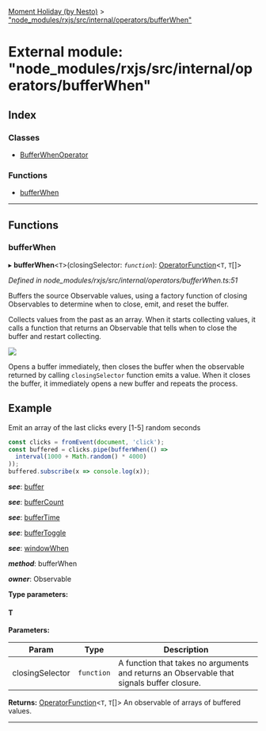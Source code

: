 [Moment Holiday (by Nesto)](../README.md) > ["node_modules/rxjs/src/internal/operators/bufferWhen"](../modules/_node_modules_rxjs_src_internal_operators_bufferwhen_.md)

# External module: "node_modules/rxjs/src/internal/operators/bufferWhen"

## Index

### Classes

* [BufferWhenOperator](../classes/_node_modules_rxjs_src_internal_operators_bufferwhen_.bufferwhenoperator.md)

### Functions

* [bufferWhen](_node_modules_rxjs_src_internal_operators_bufferwhen_.md#bufferwhen)

---

## Functions

<a id="bufferwhen"></a>

###  bufferWhen

▸ **bufferWhen**<`T`>(closingSelector: *`function`*): [OperatorFunction](../interfaces/_node_modules_rxjs_src_internal_types_.operatorfunction.md)<`T`, `T`[]>

*Defined in node_modules/rxjs/src/internal/operators/bufferWhen.ts:51*

Buffers the source Observable values, using a factory function of closing Observables to determine when to close, emit, and reset the buffer.

Collects values from the past as an array. When it starts collecting values, it calls a function that returns an Observable that tells when to close the buffer and restart collecting.

![](bufferWhen.png)

Opens a buffer immediately, then closes the buffer when the observable returned by calling `closingSelector` function emits a value. When it closes the buffer, it immediately opens a new buffer and repeats the process.

Example
-------

Emit an array of the last clicks every \[1-5\] random seconds

```javascript
const clicks = fromEvent(document, 'click');
const buffered = clicks.pipe(bufferWhen(() =>
  interval(1000 + Math.random() * 4000)
));
buffered.subscribe(x => console.log(x));
```
*__see__*: [buffer](_node_modules_rxjs_src_internal_operators_buffer_.md#buffer)

*__see__*: [bufferCount](_node_modules_rxjs_src_internal_operators_buffercount_.md#buffercount)

*__see__*: [bufferTime](_node_modules_rxjs_src_internal_operators_buffertime_.md#buffertime)

*__see__*: [bufferToggle](_node_modules_rxjs_src_internal_operators_buffertoggle_.md#buffertoggle)

*__see__*: [windowWhen](_node_modules_rxjs_src_internal_operators_windowwhen_.md#windowwhen)

*__method__*: bufferWhen

*__owner__*: Observable

**Type parameters:**

#### T 
**Parameters:**

| Param | Type | Description |
| ------ | ------ | ------ |
| closingSelector | `function` |  A function that takes no arguments and returns an Observable that signals buffer closure. |

**Returns:** [OperatorFunction](../interfaces/_node_modules_rxjs_src_internal_types_.operatorfunction.md)<`T`, `T`[]>
An observable of arrays of buffered values.

___

